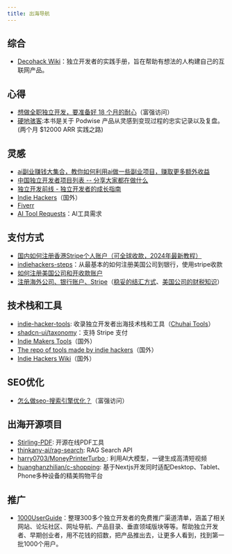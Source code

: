 ```yaml
---
title: 出海导航
---
```


## 综合

- [Decohack Wiki](https://wiki.decohack.com/)：独立开发者的实践手册，旨在帮助有想法的人构建自己的互联网产品。

## 心得

- [想做全职独立开发，要准备好 18 个月的耐心](https://twitter.com/bestlacklock/status/1772091747545539064)（富强访问）
- [硬地骇客](https://book.hardhacker.com/):本书是关于 Podwise 产品从灵感到变现过程的忠实记录以及复盘。(两个月 $12000 ARR 实践之路)

## 灵感

- [ai副业赚钱大集合，教你如何利用ai做一些副业项目，赚取更多额外收益](https://github.com/bleedline/aimoneyhunter)
- [中国独立开发者项目列表 -- 分享大家都在做什么](https://github.com/1c7/chinese-independent-developer)
- [独立开发前线 - 独立开发者的成长指南](https://www.91wink.com/)
- [Indie Hackers](https://www.indiehackers.com/)（国外）
- [Fiverr](https://www.fiverr.com/categories/programming-tech/ai-coding)
- [AI Tool Requests](https://theresanaiforthat.com/requests/)：AI工具需求

## 支付方式

- [国内如何注册香港Stripe个人账户（可全球收款，2024年最新教程）](https://mp.weixin.qq.com/s/br0anhSFN8qXlnbogk-sfg)
- [indiehackers-steps](https://github.com/hua1995116/indiehackers-steps)：从最基本的如何注册美国公司到银行，使用stripe收款
- [如何注册美国公司和开收款账户](https://mp.weixin.qq.com/s/flcEPDnop93okNBBf9RZsQ)
- [注册海外公司、银行账户、Stripe](https://m.okjike.com/originalPosts/64d4e94e58c9056cf4fed028?s=eyJ1IjoiNjJhYTljZTI2N2YwNTAwMDExNDYwOTE5IiwiZCI6NH0%3D)（[稳妥的结汇方式](https://twitter.com/zhufengme/status/1706971107885265405)、[美国公司的财税知识](https://twitter.com/hawstein/status/1714157295419179120)）

## 技术栈和工具

- [indie-hacker-tools](https://github.com/weijunext/indie-hacker-tools): 收录独立开发者出海技术栈和工具（[Chuhai Tools](https://chuhai.tools/)）
- [shadcn-ui/taxonomy](https://github.com/shadcn-ui/taxonomy)：支持 Stripe 支付
- [Indie Makers Tools](https://www.indiemakers.tools/)（国外）
- [The repo of tools made by indie hackers](https://www.indiehacker.tools/)（国外）
- [Indie Hackers Wiki](https://indiehackers.wiki/)（国外）

## SEO优化

- [怎么做seo-搜索引擎优化？](https://twitter.com/Yangyixxxx/status/1772270074516410716)（富强访问）

## 出海开源项目

- [Stirling-PDF](https://github.com/Stirling-Tools/Stirling-PDF): 开源在线PDF工具
- [thinkany-ai/rag-search](https://github.com/thinkany-ai/rag-search): RAG Search API
- [harry0703/MoneyPrinterTurbo ](https://github.com/harry0703/MoneyPrinterTurbo): 利用AI大模型，一键生成高清短视频
- [huanghanzhilian/c-shopping](https://github.com/huanghanzhilian/c-shopping): 基于Nextjs开发同时适配Desktop、Tablet、Phone多种设备的精美购物平台

## 推广

- [1000UserGuide](https://1000userguide.com/#/)：整理300多个独立开发者的免费推广渠道清单，涵盖了相关网站、论坛社区、网址导航、产品目录、垂直领域版块等等。帮助独立开发者、早期创业者，用不花钱的招数，把产品推出去，让更多人看到，找到第一批1000个用户。